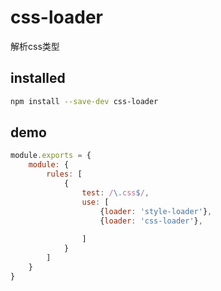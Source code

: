 # css-loader

解析css类型

## installed

``` bash
npm install --save-dev css-loader
```

## demo

``` javascript
module.exports = {
    module: {
        rules: [
            {
                test: /\.css$/,
                use: [
                    {loader: 'style-loader'},
                    {loader: 'css-loader'},
                    
                ]
            }
        ]
    }
}
```